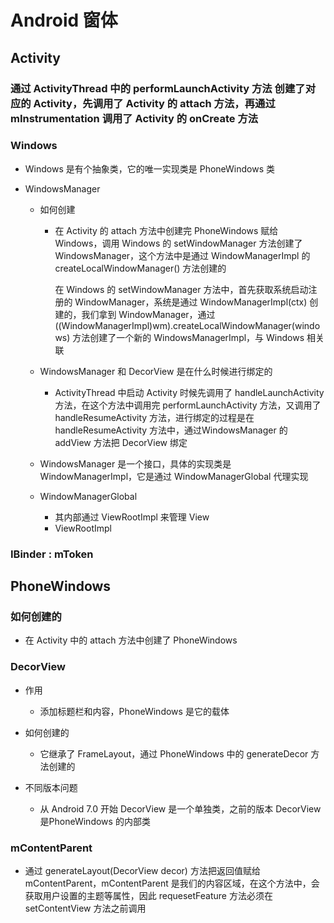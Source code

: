 # Android 窗体

## Activity

### 通过 ActivityThread 中的 performLaunchActivity 方法 创建了对应的 Activity，先调用了 Activity 的 attach 方法，再通过 mInstrumentation 调用了 Activity 的 onCreate 方法

### Windows

- Windows 是有个抽象类，它的唯一实现类是 PhoneWindows 类
- WindowsManager

	- 如何创建

		- 在 Activity 的 attach 方法中创建完 PhoneWindows 赋给 Windows，调用 Windows 的 setWindowManager 方法创建了WindowsManager，这个方法中是通过 WindowManagerImpl 的 createLocalWindowManager() 方法创建的

		  在 Windows 的 setWindowManager 方法中，首先获取系统启动注册的 WindowManager，系统是通过 WindowManagerImpl(ctx) 创建的，我们拿到 WindowManager，通过 ((WindowManagerImpl)wm).createLocalWindowManager(windows) 方法创建了一个新的 WindowsManagerImpl，与 Windows 相关联

	- WindowsManager 和 DecorView 是在什么时候进行绑定的

		- ActivityThread 中启动 Activity 时候先调用了 handleLaunchActivity 方法，在这个方法中调用完 performLaunchActivity 方法，又调用了 handleResumeActivity 方法，进行绑定的过程是在 handleResumeActivity 方法中，通过WindowsManager 的 addView 方法把 DecorView 绑定

	- WindowsManager 是一个接口，具体的实现类是 WindowManagerImpl，它是通过 WindowManagerGlobal 代理实现
	- WindowManagerGlobal

		- 其内部通过 ViewRootImpl 来管理 View
		- ViewRootImpl

### IBinder : mToken

## PhoneWindows 

### 如何创建的

- 在 Activity 中的 attach 方法中创建了 PhoneWindows

### DecorView

- 作用

	- 添加标题栏和内容，PhoneWindows 是它的载体

- 如何创建的

	- 它继承了 FrameLayout，通过 PhoneWindows 中的 generateDecor 方法创建的

- 不同版本问题

	- 从 Android 7.0 开始 DecorView 是一个单独类，之前的版本 DecorView 是PhoneWindows 的内部类

### mContentParent

- 通过 generateLayout(DecorView decor) 方法把返回值赋给 mContentParent，mContentParent 是我们的内容区域，在这个方法中，会获取用户设置的主题等属性，因此 requesetFeature 方法必须在 setContentView 方法之前调用
